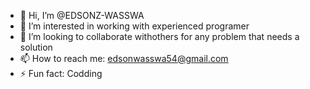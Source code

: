 - 👋 Hi, I’m @EDSONZ-WASSWA
- 👀 I’m interested in working with experienced programer
- 💞️ I’m looking to collaborate withothers for any problem that needs a solution
- 📫 How to reach me: edsonwasswa54@gmail.com
- ⚡ Fun fact: Codding
<!---
EDSONZ-WASSWA/EDSONZ-WASSWA is a ✨ special ✨ repository because its `README.md` (this file) appears on your GitHub profile.
You can click the Preview link to take a look at your changes.
--->
